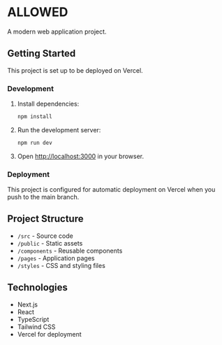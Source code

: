 # ALLOWED

A modern web application project.

## Getting Started

This project is set up to be deployed on Vercel.

### Development

1. Install dependencies:
   ```bash
   npm install
   ```

2. Run the development server:
   ```bash
   npm run dev
   ```

3. Open [http://localhost:3000](http://localhost:3000) in your browser.

### Deployment

This project is configured for automatic deployment on Vercel when you push to the main branch.

## Project Structure

- `/src` - Source code
- `/public` - Static assets
- `/components` - Reusable components
- `/pages` - Application pages
- `/styles` - CSS and styling files

## Technologies

- Next.js
- React
- TypeScript
- Tailwind CSS
- Vercel for deployment
